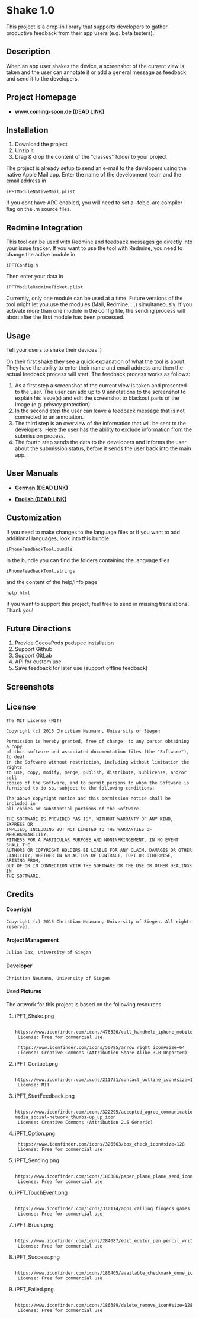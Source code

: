 # Shake 1.0

This project is a drop-in library that supports developers to gather productive feedback from their app users (e.g. beta testers).

## Description

When an app user shakes the device, a screenshot of the current view is taken and the user can annotate it or add a general message as feedback and send it to the developers.

## Project Homepage

*	**[www.coming-soon.de (DEAD LINK)](http://www.google.com)**

## Installation

1. Download the project
1. Unzip it
1. Drag & drop the content of the "classes" folder to your project

The project is already setup to send an e-mail to the developers using the native Apple Mail app.
Enter the name of the development team and the email address in 
  
	iPFTModuleNativeMail.plist

If you dont have ARC enabled, you will need to set a -fobjc-arc compiler flag on the .m source files. 

## Redmine Integration

This tool can be used with Redmine and feedback messages go directly into your issue tracker.
If you want to use the tool with Redmine, you need to change the active module in 

	iPFTConfig.h

Then enter your data in

	iPFTModuleRedmineTicket.plist

Currently, only one module can be used at a time. Future versions of the tool might let you use the modules (Mail, Redmine, ...) simultaneously. 
If you activate more than one module in the config file, the sending process will abort after the first module has been processed.

## Usage

Tell your users to shake their devices :)

On their first shake they see a quick explanation of what the tool is about. They have the ability to enter their name and email address and then the actual feedback process will start.
The feedback process works as follows:

1. As a first step a screenshot of the current view is taken and presented to the user. The user can add up to 9 annotations to the screenshot to explain his issue(s) and edit the screenshot to blackout parts of the image (e.g. privacy protection).
1. In the second step the user can leave a feedback message that is not connected to an annotation.
1. The third step is an overview of the information that will be sent to the developers. Here the user has the ability to exclude information from the submission process.
1. The fourth step sends the data to the developers and informs the user about the submission status, before it sends the user back into the main app.

## User Manuals

*	**[German (DEAD LINK)](http://www.google.com)**

*	**[English (DEAD LINK)](http://www.google.com)**

## Customization

If you need to make changes to the language files or if you want to add additional languages, look into this bundle:

	iPhoneFeedbackTool.bundle
	
In the bundle you can find the folders containing the language files

	iPhoneFeedbackTool.strings

and the content of the help/info page

	help.html
	
If you want to support this project, feel free to send in missing translations. Thank you!

## Future Directions

1. Provide CocoaPods podspec installation
1. Support Github 
1. Support GitLab 
1. API for custom use
1. Save feedback for later use (support offline feedback)

## Screenshots



## License

	The MIT License (MIT)
	
	Copyright (c) 2015 Christian Neumann, University of Siegen
	
	Permission is hereby granted, free of charge, to any person obtaining a copy
	of this software and associated documentation files (the "Software"), to deal
	in the Software without restriction, including without limitation the rights
	to use, copy, modify, merge, publish, distribute, sublicense, and/or sell
	copies of the Software, and to permit persons to whom the Software is
	furnished to do so, subject to the following conditions:
	
	The above copyright notice and this permission notice shall be included in
	all copies or substantial portions of the Software.
	
	THE SOFTWARE IS PROVIDED "AS IS", WITHOUT WARRANTY OF ANY KIND, EXPRESS OR
	IMPLIED, INCLUDING BUT NOT LIMITED TO THE WARRANTIES OF MERCHANTABILITY,
	FITNESS FOR A PARTICULAR PURPOSE AND NONINFRINGEMENT. IN NO EVENT SHALL THE
	AUTHORS OR COPYRIGHT HOLDERS BE LIABLE FOR ANY CLAIM, DAMAGES OR OTHER
	LIABILITY, WHETHER IN AN ACTION OF CONTRACT, TORT OR OTHERWISE, ARISING FROM,
	OUT OF OR IN CONNECTION WITH THE SOFTWARE OR THE USE OR OTHER DEALINGS IN
	THE SOFTWARE.

## Credits

#### Copyright

	Copyright (c) 2015 Christian Neumann, University of Siegen. All rights reserved.

#### Project Management

	Julian Dax, University of Siegen

#### Developer

	Christian Neumann, University of Siegen

#### Used Pictures

The artwork for this project is based on the following resources

1. iPFT_Shake.png

        https://www.iconfinder.com/icons/476326/call_handheld_iphone_mobile_phone_smartphone_telephone_icon
        License: Free for commercial use

        https://www.iconfinder.com/icons/50785/arrow_right_icon#size=64
        License: Creative Commons (Attribution-Share Alike 3.0 Unported)

2. iPFT_Contact.png

        https://www.iconfinder.com/icons/211731/contact_outline_icon#size=128
        License: MIT

3. iPFT_StartFeedback.png

		https://www.iconfinder.com/icons/322295/accepted_agree_communication_creative_facebook_favorite_grid_hand_like_ok_outline_shape_social-media_social-network_thumbs-up_up_icon
		License: Creative Commons (Attribution 2.5 Generic)

4. iPFT_Option.png

		https://www.iconfinder.com/icons/326563/box_check_icon#size=128
		License: Free for commercial use

5. iPFT_Sending.png

		https://www.iconfinder.com/icons/186386/paper_plane_plane_send_icon#size=128
		License: Free for commercial use

6. iPFT_TouchEvent.png

		https://www.iconfinder.com/icons/310114/apps_calling_fingers_games_mobile_mobile_phone_phone_screen_touch_touching_touchscreen_icon#size=128
		License: Free for commercial use 

7. iPFT_Brush.png

		https://www.iconfinder.com/icons/284087/edit_editor_pen_pencil_write_icon#size=128
		License: Free for commercial use

8. iPFT_Success.png

		https://www.iconfinder.com/icons/186405/available_checkmark_done_icon#size=256
		License: Free for commercial use

9. iPFT_Failed.png

		https://www.iconfinder.com/icons/186389/delete_remove_icon#size=128
		License: Free for commercial use

